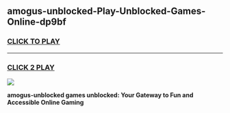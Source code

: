 
## amogus-unblocked-Play-Unblocked-Games-Online-dp9bf
<h3>
<a href="https://premium76.site?title=amogus-unblocked&ref=25A">CLICK TO PLAY</a></h3>
<hr>

<h3>
<a href="https://premium76.site?title=amogus-unblocked&ref=25A">CLICK 2 PLAY</a>
  
</h3>

<a href="https://premium76.site?title=amogus-unblocked&ref=25A"><img src="https://clearcache.store/games.png"></a>


**amogus-unblocked games unblocked: Your Gateway to Fun and Accessible Online Gaming**
